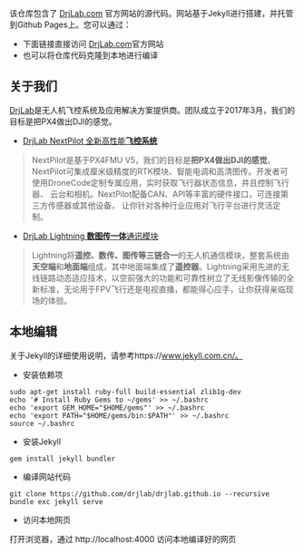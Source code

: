 该仓库包含了 [DrjLab.com](http://help.drjlab.com) 官方网站的源代码。网站基于Jekyll进行搭建，并托管到Github Pages上。您可以通过：

 - 下面链接直接访问 [DrjLab.com](http://help.drjlab.com)官方网站
 - 也可以将仓库代码克隆到本地进行编译


## 关于我们
[DrjLab](https://www.drjlab.com)是无人机飞控系统及应用解决方案提供商。团队成立于2017年3月，我们的目标是把PX4做出DJI的感觉。

- [DrjLab NextPilot 全新高性能**飞控系统**](http://help.drjlab.com)

> NextPilot是基于PX4FMU V5，我们的目标是**把PX4做出DJI的感觉**。NextPilot可集成厘米级精度的RTK模块、智能电调和高清图传。开发者可使用DroneCode定制专属应用，实时获取飞行器状态信息，并且控制飞行器、 云台和相机。NextPilot配备CAN、API等丰富的硬件接口，可连接第三方传感器或其他设备， 让你针对各种行业应用对飞行平台进行灵活定制。

- [DrjLab Lightning **数图传一体**通讯模块](http://help.drjlab.com)

> Lightning将**遥控、数传、图传等三链合一**的无人机通信模块，整套系统由**天空端**和**地面端**组成，其中地面端集成了**遥控器**。Lightning采用先进的无线链路动态适应技术，以空前强大的功能和可靠性树立了无线影像传输的全新标准，无论用于FPV飞行还是电视直播，都能得心应手，让你获得亲临现场的体验。


## 本地编辑
关于Jekyll的详细使用说明，请参考https://www.jekyll.com.cn/。
- 安装依赖项
```
sudo apt-get install ruby-full build-essential zlib1g-dev
echo '# Install Ruby Gems to ~/gems' >> ~/.bashrc
echo 'export GEM_HOME="$HOME/gems"' >> ~/.bashrc
echo 'export PATH="$HOME/gems/bin:$PATH"' >> ~/.bashrc
source ~/.bashrc
```
- 安装Jekyll
```
gem install jekyll bundler
```
- 编译网站代码
```
git clone https://github.com/drjlab/drjlab.github.io --recursive
bundle exc jekyll serve
```
- 访问本地网页

打开浏览器，通过 http://localhost:4000 访问本地编译好的网页
